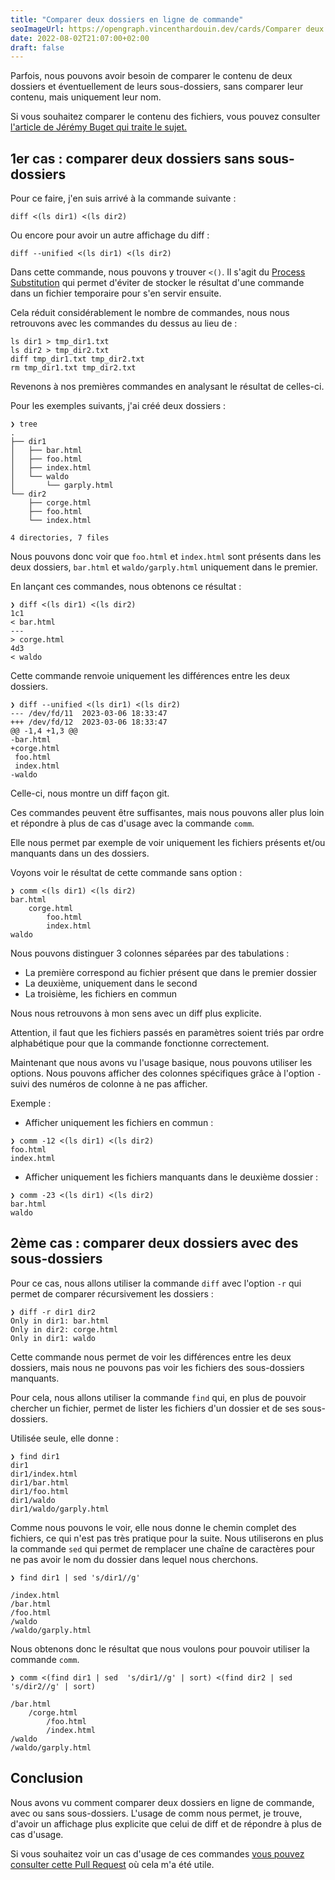 ```yaml
---
title: "Comparer deux dossiers en ligne de commande"
seoImageUrl: https://opengraph.vincenthardouin.dev/cards/Comparer deux dossiers
date: 2022-08-02T21:07:00+02:00
draft: false
---
```


Parfois, nous pouvons avoir besoin de comparer le contenu de deux dossiers et éventuellement de leurs sous-dossiers,
sans
comparer leur contenu, mais uniquement leur nom.

Si vous souhaitez comparer le contenu des fichiers, vous pouvez
consulter [l'article de Jérémy Buget qui traite le sujet.](https://jbuget.fr/posts/techniques-pour-fusionner-deux-versions-d-un-projet-shopify-grace-a-git/)

## 1er cas : comparer deux dossiers sans sous-dossiers

Pour ce faire, j'en suis arrivé à la commande suivante :

```shell
diff <(ls dir1) <(ls dir2)
```

Ou encore pour avoir un autre affichage du diff :

```shell
diff --unified <(ls dir1) <(ls dir2)
```

Dans cette commande, nous pouvons y trouver `<()`.
Il s'agit
du [Process Substitution](https://www.gnu.org/software/bash/manual/html_node/Process-Substitution.html#Process-Substitution)
qui permet d'éviter de stocker le résultat d'une commande dans un fichier temporaire pour s'en servir ensuite.

Cela réduit considérablement le nombre de commandes, nous nous retrouvons avec les commandes du dessus au lieu de :

```shell
ls dir1 > tmp_dir1.txt
ls dir2 > tmp_dir2.txt
diff tmp_dir1.txt tmp_dir2.txt
rm tmp_dir1.txt tmp_dir2.txt
```

Revenons à nos premières commandes en analysant le résultat de celles-ci.

Pour les exemples suivants, j'ai créé deux dossiers :

```shell
❯ tree
.
├── dir1
│   ├── bar.html
│   ├── foo.html
│   ├── index.html
│   └── waldo
│       └── garply.html
└── dir2
    ├── corge.html
    ├── foo.html
    └── index.html

4 directories, 7 files
```

Nous pouvons donc voir que `foo.html` et `index.html` sont présents dans les deux dossiers, `bar.html`
et `waldo/garply.html` uniquement dans le premier.

En lançant ces commandes, nous obtenons ce résultat :

```shell
❯ diff <(ls dir1) <(ls dir2)
1c1
< bar.html
---
> corge.html
4d3
< waldo
```

Cette commande renvoie uniquement les différences entre les deux dossiers.

```shell
❯ diff --unified <(ls dir1) <(ls dir2)
--- /dev/fd/11	2023-03-06 18:33:47
+++ /dev/fd/12	2023-03-06 18:33:47
@@ -1,4 +1,3 @@
-bar.html
+corge.html
 foo.html
 index.html
-waldo
```

Celle-ci, nous montre un diff façon git.

Ces commandes peuvent être suffisantes, mais nous pouvons aller plus loin et répondre à plus de cas d'usage avec la
commande `comm`.

Elle nous permet par exemple de voir uniquement les fichiers présents et/ou manquants dans un des dossiers.

Voyons voir le résultat de cette commande sans option :

```shell
❯ comm <(ls dir1) <(ls dir2)
bar.html
	corge.html
		foo.html
		index.html
waldo
```

Nous pouvons distinguer 3 colonnes séparées par des tabulations :

- La première correspond au fichier présent que dans le premier dossier
- La deuxième, uniquement dans le second
- La troisième, les fichiers en commun

Nous nous retrouvons à mon sens avec un diff plus explicite.

Attention, il faut que les fichiers passés en paramètres soient triés par ordre alphabétique pour que la commande
fonctionne correctement.

Maintenant que nous avons vu l'usage basique, nous pouvons utiliser les options.
Nous pouvons afficher des colonnes spécifiques grâce à l'option `-` suivi
des numéros de colonne à ne pas afficher.

Exemple :

- Afficher uniquement les fichiers en commun :

```shell
❯ comm -12 <(ls dir1) <(ls dir2)
foo.html
index.html
```

- Afficher uniquement les fichiers manquants dans le deuxième dossier :

```shell
❯ comm -23 <(ls dir1) <(ls dir2)
bar.html
waldo
```

## 2ème cas : comparer deux dossiers avec des sous-dossiers

Pour ce cas, nous allons utiliser la commande `diff` avec l'option `-r` qui permet de comparer récursivement les
dossiers :

```shell
❯ diff -r dir1 dir2
Only in dir1: bar.html
Only in dir2: corge.html
Only in dir1: waldo
```

Cette commande nous permet de voir les différences entre les deux dossiers, mais nous ne pouvons pas voir les fichiers
des sous-dossiers manquants.

Pour cela, nous allons utiliser la commande `find` qui, en plus de pouvoir chercher un fichier, permet de lister les
fichiers d'un dossier et de ses sous-dossiers.

Utilisée seule, elle donne :

```shell
❯ find dir1
dir1
dir1/index.html
dir1/bar.html
dir1/foo.html
dir1/waldo
dir1/waldo/garply.html
```

Comme nous pouvons le voir, elle nous donne le chemin complet des fichiers, ce qui n'est pas très pratique pour la
suite. Nous utiliserons en plus la commande `sed` qui permet de remplacer une chaîne de caractères pour ne pas avoir le
nom du dossier dans lequel nous cherchons.

```shell
❯ find dir1 | sed 's/dir1//g'

/index.html
/bar.html
/foo.html
/waldo
/waldo/garply.html
```

Nous obtenons donc le résultat que nous voulons pour pouvoir utiliser la commande `comm`.

```shell
❯ comm <(find dir1 | sed  's/dir1//g' | sort) <(find dir2 | sed 's/dir2//g' | sort)

/bar.html
	/corge.html
		/foo.html
		/index.html
/waldo
/waldo/garply.html
```

## Conclusion

Nous avons vu comment comparer deux dossiers en ligne de commande, avec ou sans sous-dossiers.
L'usage de comm nous permet, je trouve, d'avoir un affichage plus explicite que celui de diff et de répondre à plus de
cas d'usage.

Si vous souhaitez voir un cas d'usage de ces
commandes [vous pouvez consulter cette Pull Request](https://github.com/1024pix/pix-site/pull/395) où cela m'a été
utile.
